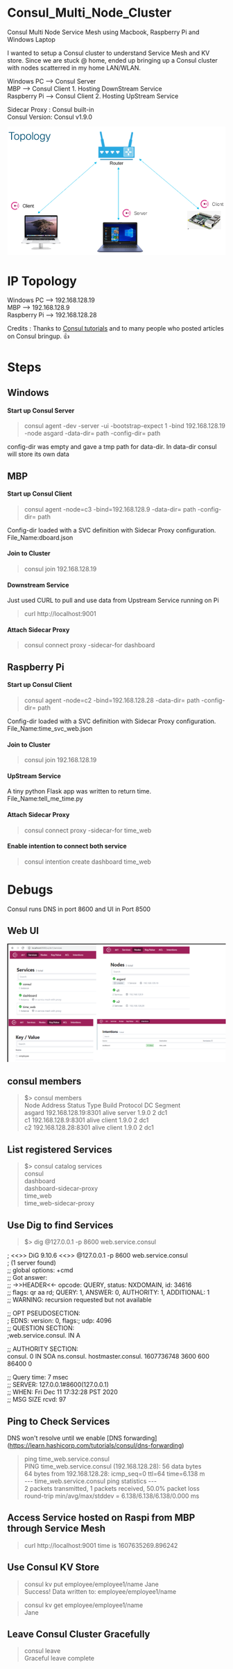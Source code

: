 # Consul_Multi_Node_Cluster
Consul Multi Node Service Mesh using Macbook, Raspberry Pi and Windows Laptop

I wanted to setup a Consul cluster to understand Service Mesh and KV store. Since we are stuck @ home, ended up bringing up a Consul cluster with nodes scatterred in my home LAN/WLAN.

Windows PC --> Consul Server </br>
MBP --> Consul Client 1. Hosting DownStream Service</br> 
Raspberry Pi --> Consul Client 2. Hosting UpStream Service</br> 

Sidecar Proxy : Consul built-in </br> 
Consul Version: Consul v1.9.0 </br> 

![topology](topology.png)

# IP Topology

Windows PC --> 192.168.128.19 </br>
MBP --> 192.168.128.9 </br> 
Raspberry Pi --> 192.168.128.28 </br> 

Credits : Thanks to [Consul tutorials](https://learn.hashicorp.com/consul) and to many people who posted articles on Consul bringup. :+1:

# Steps

## Windows

#### Start up Consul Server
> consul agent -dev -server -ui -bootstrap-expect 1 -bind 192.168.128.19 -node asgard -data-dir= path -config-dir= path </br> 
  
config-dir was empty and gave a tmp path for data-dir. In data-dir consul will store its own data <br>

## MBP

#### Start up Consul Client

> consul agent  -node=c3 -bind=192.168.128.9 -data-dir= path -config-dir= path </br> 
  
Config-dir loaded with a SVC definition with Sidecar Proxy configuration. </br> 
File_Name:dboard.json </br> 

#### Join to Cluster

> consul join 192.168.128.19

#### Downstream Service

Just used CURL to pull and use data from Upstream Service running on Pi </br> 

> curl http://localhost:9001  

#### Attach Sidecar Proxy

> consul connect proxy -sidecar-for dashboard

## Raspberry Pi

#### Start up Consul Client

> consul agent  -node=c2 -bind=192.168.128.28 -data-dir= path -config-dir= path </br> 
  
Config-dir loaded with a SVC definition with Sidecar Proxy configuration. </br> 
File_Name:time_svc_web.json </br> 

#### Join to Cluster

> consul join 192.168.128.19

#### UpStream Service

A tiny python Flask app was written to return time. </br> 
File_Name:tell_me_time.py </br> 

#### Attach Sidecar Proxy

>  consul connect proxy -sidecar-for time_web

#### Enable intention to connect both service

> consul intention create dashboard time_web

# Debugs

Consul runs DNS in port 8600 and UI in Port 8500 </br> 

## Web UI

![final](final.png)

## consul members

> $> consul members </br>
Node    Address              Status  Type    Build  Protocol  DC   Segment </br>
asgard  192.168.128.19:8301  alive   server  1.9.0  2         dc1  <all> </br> 
c1      192.168.128.9:8301   alive   client  1.9.0  2         dc1  <default> </br> 
c2      192.168.128.28:8301  alive   client  1.9.0  2         dc1  <default> </br> 

## List registered Services

> $> consul catalog services </br> 
consul </br> 
dashboard </br> 
dashboard-sidecar-proxy </br> 
time_web </br> 
time_web-sidecar-proxy </br> 


## Use Dig to find Services 

> $> dig @127.0.0.1 -p 8600  web.service.consul </br> 

; <<>> DiG 9.10.6 <<>> @127.0.0.1 -p 8600 web.service.consul </br> 
; (1 server found) </br> 
;; global options: +cmd </br> 
;; Got answer:</br> 
;; ->>HEADER<<- opcode: QUERY, status: NXDOMAIN, id: 34616</br> 
;; flags: qr aa rd; QUERY: 1, ANSWER: 0, AUTHORITY: 1, ADDITIONAL: 1</br> 
;; WARNING: recursion requested but not available</br> 

;; OPT PSEUDOSECTION:</br> 
; EDNS: version: 0, flags:; udp: 4096</br> 
;; QUESTION SECTION:</br> 
;web.service.consul.		IN	A</br> 

;; AUTHORITY SECTION:</br> 
consul.			0	IN	SOA	ns.consul. hostmaster.consul. 1607736748 3600 600 86400 0</br> 

;; Query time: 7 msec</br> 
;; SERVER: 127.0.0.1#8600(127.0.0.1)</br> 
;; WHEN: Fri Dec 11 17:32:28 PST 2020</br> 
;; MSG SIZE  rcvd: 97</br> 


## Ping to Check Services 

DNS won't resolve until we enable [DNS forwarding] (https://learn.hashicorp.com/tutorials/consul/dns-forwarding)

> ping time_web.service.consul  </br> 
PING time_web.service.consul (192.168.128.28): 56 data bytes  </br>
64 bytes from 192.168.128.28: icmp_seq=0 ttl=64 time=6.138 m</br>
--- time_web.service.consul ping statistics ---   </br> 
2 packets transmitted, 1 packets received, 50.0% packet loss </br> 
round-trip min/avg/max/stddev = 6.138/6.138/6.138/0.000 ms </br> 

## Access Service hosted on Raspi from MBP through Service Mesh

> curl http://localhost:9001
> time is 1607635269.896242

## Use Consul KV Store

> consul kv put employee/employee1/name Jane </br> 
Success! Data written to: employee/employee1/name </br> 

> consul kv get employee/employee1/name </br> 
Jane </br> 


## Leave Consul Cluster Gracefully

> consul leave</br> 
Graceful leave complete </br> 
